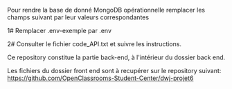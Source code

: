 Pour rendre la base de donné MongoDB opérationnelle remplacer les champs suivant par leur valeurs correspondantes


1# Remplacer .env-exemple par .env

2# Consulter le fichier code_API.txt et suivre les instructions.

Ce repository constitue la partie back-end, à l'intérieur du dossier back end. 

Les fichiers du dossier front end sont à recupérer sur le repository suivant: https://github.com/OpenClassrooms-Student-Center/dwj-projet6
